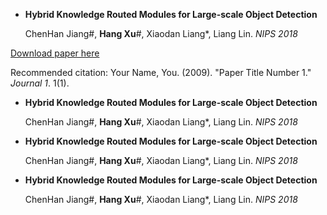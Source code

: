 


- **Hybrid Knowledge Routed Modules for Large-scale Object Detection**

  ChenHan Jiang#, **Hang Xu**#, Xiaodan Liang*, Liang Lin. *NIPS 2018*
  
[Download paper here](http://academicpages.github.io/files/paper1.pdf)

Recommended citation: Your Name, You. (2009). "Paper Title Number 1." <i>Journal 1</i>. 1(1).

- **Hybrid Knowledge Routed Modules for Large-scale Object Detection**

  ChenHan Jiang#, **Hang Xu**#, Xiaodan Liang*, Liang Lin. *NIPS 2018*
  
- **Hybrid Knowledge Routed Modules for Large-scale Object Detection**

  ChenHan Jiang#, **Hang Xu**#, Xiaodan Liang*, Liang Lin. *NIPS 2018*
  
- **Hybrid Knowledge Routed Modules for Large-scale Object Detection**

  ChenHan Jiang#, **Hang Xu**#, Xiaodan Liang*, Liang Lin. *NIPS 2018*
